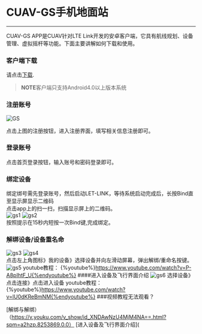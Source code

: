 # CUAV-GS手机地面站

---

CUAV-GS APP是CUAV针对LTE Link开发的安卓客户端，它具有航线规划、设备管理、虚拟摇杆等功能。下面主要讲解如何下载和使用。

### 客户端下载

请点击[下载](http://fw.cuav.net/apk/CUAV_GS.apk).
> **NOTE**客户端只支持Android4.0以上版本系统

### 注册账号

![GS](../assets/cuav_gs/gs.jpg)

点击上图的注册按钮，进入注册界面，填写相关信息注册即可。

### 登录账号

点击首页登录按钮，输入账号和密码登录即可。

### 绑定设备

绑定绑号需先登录账号，然后启动LET-LINK，等待系统启动完成后，长按Bind直至显示屏显示二维码  
点击app上的扫一扫，扫描显示屏上的二维码。  
![gs1](../assets/cuav_gs/gs1.png)    ![gs2](../assets/cuav_gs/gs2.png)  
按照提示在15秒内短按一次Bind键,完成绑定。

### 解绑设备/设备重名命

![gs3](../assets/cuav_gs/gs3.png)     ![gs4](../assets/cuav_gs/gs4.png)  
点击左上角图标》我的设备》选择设备并向左滑动屏幕，弹出解绑/重命名按键。  
![gs5](../assets/cuav_gs/gs5.png)
youtube教程：
{%youtube%}https://www.youtube.com/watch?v=P-A8pIhtF_U{%endyoutube%}
####进入设备及飞行界面介绍
![gs6](../assets/cuav_gs/gs6.png)
选择设备》点击连接》点击进入设备
youtube教程：
{%youtube%}https://www.youtube.com/watch?v=lU0dKReBmNM{%endyoutube%}
###视频教程无法观看？

[解绑与解绑）（https://v.youku.com/v_show/id_XNDAwNzU4MjM4NA==.html?spm=a2hzp.8253869.0.0）
[进入设备及飞行界面介绍](










